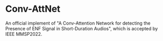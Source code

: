 # Conv-AttNet
An official implement of "A Conv-Attention Network for detecting the Presence of ENF Signal in Short-Duration Audios", which is accepted by IEEE MMSP2022.
